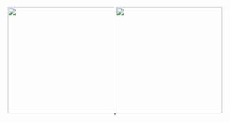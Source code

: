 <p align="center" >
  <a href="https://github.com/anuraghazra/github-readme-stats" title="Go to Source">
    <img height=240 src="https://github-readme-stats-self-eight.vercel.app/api?username=painhardcore&count_private=true&theme=tokyonight">
  </a>
  <a href="https://github.com/anuraghazra/github-readme-stats">
    <img height=240 src="https://github-readme-stats-self-eight.vercel.app/api/top-langs/?username=painhardcore&hide=javascript,html,css,less,php,smarty&theme=tokyonight" />
  </a>
</p>

